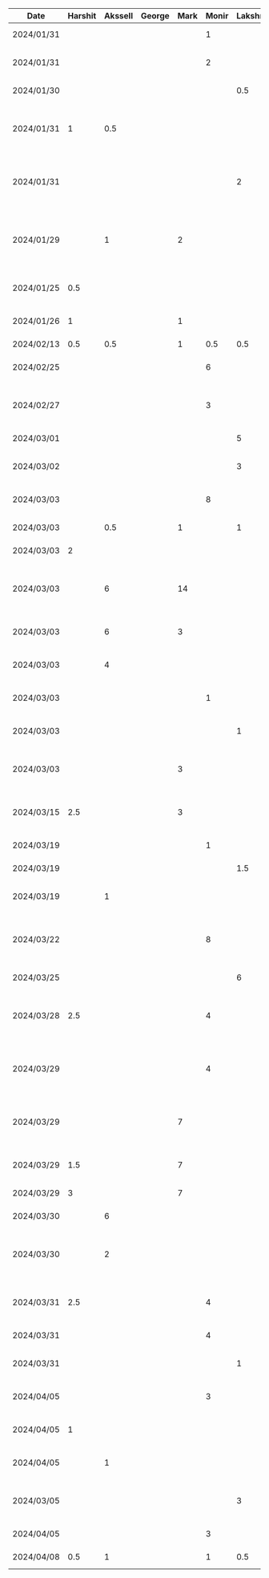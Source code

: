 | Date       | Harshit | Akssell | George | Mark | Monir | Lakshmi | Task                                                     |
| ---------- | ------- | ------- | ------ |------|-------| ------- |----------------------------------------------------------|
| 2024/01/31 |         |         |        |      | 1     |         | D1 - Introduction                                        |
| 2024/01/31 |         |         |        |      | 2     |         | D1 - Proposal Details                                    |
| 2024/01/30 |         |         |        |      |       |   0.5   | D1 - User scenario 1&2                                   |
| 2024/01/31 |    1    |   0.5   |        |      |       |         | D1 - Sequence diagram for user scenario 1                |
| 2024/01/31 |         |         |        |      |       |   2     | D1 - Sequence diagram for user scenario 3                |
| 2024/01/29 |         |    1    |        | 2    |       |         | D1 - Human values, stakeholders, and population of users |
| 2024/01/25 |   0.5   |         |        |      |       |         | D1 - Functional Properties                               |
| 2024/01/26 |    1    |         |        | 1    |       |         | D1 - Non-functional Properties                           |
| 2024/02/13 |   0.5   |   0.5   |        | 1    | 0.5   |    0.5  | D2                                                       |
| 2024/02/25 |         |         |        |      | 6     |         | Navigation Logic + Initial Homepage UI                   |
| 2024/02/27 |         |         |        |      | 3     |         | Login Page + Initial DB Logic (Firebase)                 |
| 2024/03/01 |         |         |        |      |       |      5  | D3 - Todo list frontend                                  |
| 2024/03/02 |         |         |        |      |       |      3  | D3 - Updated Todo list frontend                          |
| 2024/03/03 |         |         |        |      | 8     |         | Updated Login Logic (Postgres)                           |
| 2024/03/03 |         |   0.5   |        | 1    |       |    1    | D3 - Presentation                                        |
| 2024/03/03 |    2    |         |        |      |       |         | D3 - Settings Page                                       |
| 2024/03/03 |         |    6    |        | 14   |       |         | D3 - Add Events feature and Event Details page           |
| 2024/03/03 |         |    6    |        | 3    |       |         | D3 - Database setup                                      |
| 2024/03/03 |         |    4    |        |      |       |         | D3 - Fixed complicated build error                       |
| 2024/03/03 |         |         |        |      | 1     |         | D3 - Component Diagram                                   |
| 2024/03/03 |         |         |        |      |       |      1  | D3 - Component Diagram                                   |
| 2024/03/03 |         |         |        | 3    |       |         | Various UI updates to Event Details page                 |
| 2024/03/15 |   2.5   |         |        | 3    |       |         | Profile: Add New Allergies & Edit Blood type             |
| 2024/03/19 |         |         |        |      | 1     |         | D4 - Client Server                                       |
| 2024/03/19 |         |         |        |      |       |    1.5  | D4 - Pipe & Filter                                       |
| 2024/03/19 |         |    1    |        |      |       |         | D4 - Microservices Architecture                          |
| 2024/03/22 |         |         |        |      | 8     |         | Completed Signup UI + Server Logic + Homepage Calendar   |
| 2024/03/25 |         |         |        |      |       |      6  | D5 - whole assignment                                    |
| 2024/03/28 |   2.5   |         |        |      | 4     |         | Profile: Edit Birthdate, View Health Info from Sign-up   | 
| 2024/03/29 |         |         |        |      | 4     |         | Modified Homepage UI + Connected Homepage UI to Server   |
| 2024/03/29 |         |         |        | 7    |       |         | Family members page + fix create event invite bug        |
| 2024/03/29 |   1.5   |         |        | 7    |       |         | View all event participant allergies'                    |
| 2024/03/29 |    3    |         |        | 7    |       |         | Fixed account logout logic                               |
| 2024/03/30 |         |    6    |        |      |       |         | Edit event details screen                                |
| 2024/03/30 |         |    2    |        |      |       |         | UI improvements for Add Events, Todos, Events            |
| 2024/03/31 |   2.5   |         |        |      | 4     |         | Implemented Facade Design Pattern                        |
| 2024/03/31 |         |         |        |      | 4     |         | Bugfixes + Final Touches                                 |
| 2024/03/31 |         |         |        |      |       |     1   |  final presentation slides                               |
| 2024/04/05 |         |         |        |      | 3     |         | D6 - Architecture Description                            |
| 2024/04/05 |    1    |         |        |      |       |         | D6 - Functional Requirements                             |
| 2024/04/05 |         |    1    |        |      |       |         | D6 - Non-Functional Requirements                         |
| 2024/03/05 |         |         |        |      |       |      3  | D6 - Design patterns : Facade and observer               |
| 2024/04/05 |         |         |        |      | 3     |         | D7 - Demo Video                                          |
| 2024/04/08 |   0.5   |    1    |        |      | 1     |     0.5 | D7 - Final Status Report                                 |
